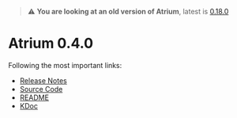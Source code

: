 > :warning: **You are looking at an old version of Atrium**, latest is [0.18.0](../0.18.0)

# Atrium 0.4.0

Following the most important links:
- [Release Notes](https://github.com/robstoll/atrium/releases/tag/v0.4.0)
- [Source Code](https://github.com/robstoll/atrium/tree/v0.4.0)
- [README](https://github.com/robstoll/atrium/blob/v0.4.0/README.md)
- [KDoc](doc)